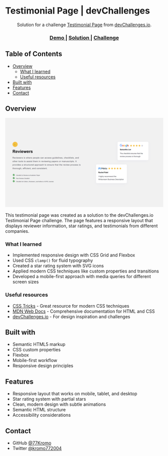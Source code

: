 # Testimonial Page | devChallenges

<div align="center">
   Solution for a challenge <a href="https://devchallenges.io/challenge/testimonial-page" target="_blank">Testimonial Page</a> from <a href="http://devchallenges.io" target="_blank">devChallenges.io</a>.
</div>

<div align="center">
  <h3>
    <a href="https://testimonial-page-master.netlify.app/">
      Demo
    </a>
    <span> | </span>
    <a href="https://devchallenges.io/solution/52328">
      Solution
    </a>
    <span> | </span>
    <a href="https://devchallenges.io/challenge/testimonial-page">
      Challenge
    </a>
  </h3>
</div>

## Table of Contents

- [Overview](#overview)
  - [What I learned](#what-i-learned)
  - [Useful resources](#useful-resources)
- [Built with](#built-with)
- [Features](#features)
- [Contact](#contact)

## Overview

[![Screenshot of the Testimonial Page](./assets/screenshot.png)](https://testimonial-page-master.netlify.app/)

This testimonial page was created as a solution to the devChallenges.io Testimonial Page challenge. The page features a responsive layout that displays reviewer information, star ratings, and testimonials from different companies.

### What I learned

- Implemented responsive design with CSS Grid and Flexbox
- Used CSS `clamp()` for fluid typography
- Created a star rating system with SVG icons
- Applied modern CSS techniques like custom properties and transitions
- Developed a mobile-first approach with media queries for different screen sizes

### Useful resources

- [CSS Tricks](https://css-tricks.com/) - Great resource for modern CSS techniques
- [MDN Web Docs](https://developer.mozilla.org/) - Comprehensive documentation for HTML and CSS
- [devChallenges.io](https://devchallenges.io/) - For design inspiration and challenges

## Built with

- Semantic HTML5 markup
- CSS custom properties
- Flexbox
- Mobile-first workflow
- Responsive design principles

## Features

- Responsive layout that works on mobile, tablet, and desktop
- Star rating system with partial stars
- Clean, modern design with subtle animations
- Semantic HTML structure
- Accessibility considerations

## Contact

- GitHub [@77Kromo](https://github.com/77Kromo)
- Twitter [@kromo772004](https://x.com/kromo772004)